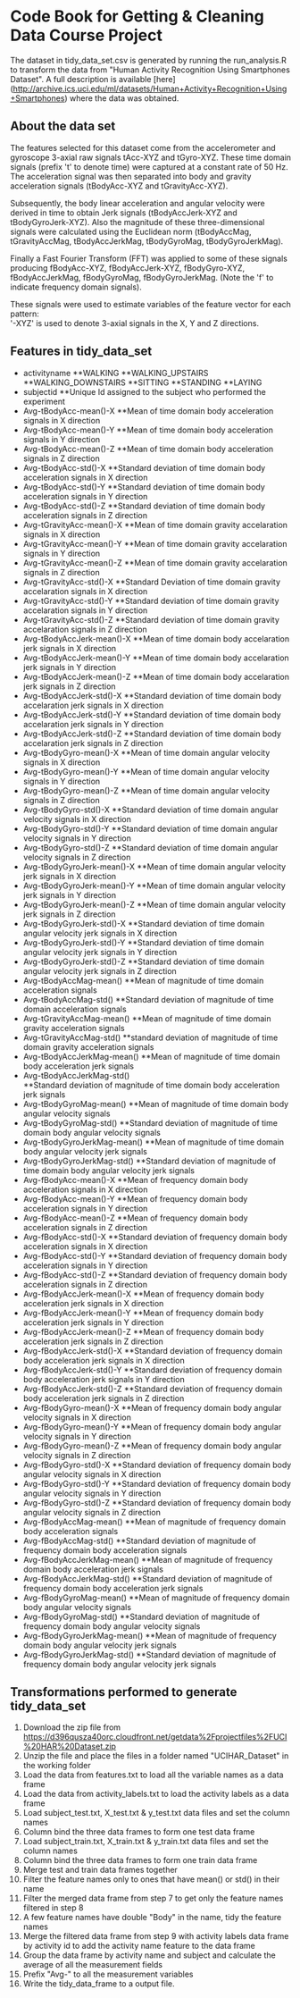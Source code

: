 # Code Book for Getting & Cleaning Data Course Project
The dataset in tidy_data_set.csv is generated by running the run_analysis.R to transform the data from "Human Activity Recognition Using Smartphones Dataset". A full description is available [here] (http://archive.ics.uci.edu/ml/datasets/Human+Activity+Recognition+Using+Smartphones) where the data was obtained.

## About the data set
The features selected for this dataset come from the accelerometer and gyroscope 3-axial raw signals tAcc-XYZ and tGyro-XYZ. These time domain signals (prefix 't' to denote time) were captured at a constant rate of 50 Hz. The acceleration signal was then separated into body and gravity acceleration signals (tBodyAcc-XYZ and tGravityAcc-XYZ).

Subsequently, the body linear acceleration and angular velocity were derived in time to obtain Jerk signals (tBodyAccJerk-XYZ and tBodyGyroJerk-XYZ). Also the magnitude of these three-dimensional signals were calculated using the Euclidean norm (tBodyAccMag, tGravityAccMag, tBodyAccJerkMag, tBodyGyroMag, tBodyGyroJerkMag). 

Finally a Fast Fourier Transform (FFT) was applied to some of these signals producing fBodyAcc-XYZ, fBodyAccJerk-XYZ, fBodyGyro-XYZ, fBodyAccJerkMag, fBodyGyroMag, fBodyGyroJerkMag. (Note the 'f' to indicate frequency domain signals). 

These signals were used to estimate variables of the feature vector for each pattern:  
'-XYZ' is used to denote 3-axial signals in the X, Y and Z directions.

## Features in tidy_data_set

* activityname
**WALKING
**WALKING_UPSTAIRS
**WALKING_DOWNSTAIRS
**SITTING
**STANDING
**LAYING
* subjectid
**Unique Id assigned to the subject who performed the experiment 
* Avg-tBodyAcc-mean()-X
**Mean of time domain body acceleration signals in X direction
* Avg-tBodyAcc-mean()-Y
**Mean of time domain body acceleration signals in Y direction
* Avg-tBodyAcc-mean()-Z
**Mean of time domain body acceleration signals in Z direction
* Avg-tBodyAcc-std()-X
**Standard deviation of time domain body acceleration signals in X direction
* Avg-tBodyAcc-std()-Y
**Standard deviation of time domain body acceleration signals in Y direction
* Avg-tBodyAcc-std()-Z
**Standard deviation of time domain body acceleration signals in Z direction
* Avg-tGravityAcc-mean()-X
**Mean of time domain gravity accelaration signals in X direction
* Avg-tGravityAcc-mean()-Y
**Mean of time domain gravity accelaration signals in Y direction
* Avg-tGravityAcc-mean()-Z
**Mean of time domain gravity accelaration signals in Z direction
* Avg-tGravityAcc-std()-X
**Standard Deviation of time domain gravity accelaration signals in X direction
* Avg-tGravityAcc-std()-Y
**Standard deviation of time domain gravity accelaration signals in Y direction
* Avg-tGravityAcc-std()-Z
**Standard deviation of time domain gravity accelaration signals in Z direction
* Avg-tBodyAccJerk-mean()-X
**Mean of time domain body accelaration jerk signals in X direction
* Avg-tBodyAccJerk-mean()-Y
**Mean of time domain body accelaration jerk signals in Y direction
* Avg-tBodyAccJerk-mean()-Z
**Mean of time domain body accelaration jerk signals in Z direction
* Avg-tBodyAccJerk-std()-X
**Standard deviation of time domain body accelaration jerk signals in X direction
* Avg-tBodyAccJerk-std()-Y
**Standard deviation of time domain body accelaration jerk signals in Y direction
* Avg-tBodyAccJerk-std()-Z
**Standard deviation of time domain body accelaration jerk signals in Z direction
* Avg-tBodyGyro-mean()-X
**Mean of time domain angular velocity signals in X direction
* Avg-tBodyGyro-mean()-Y
**Mean of time domain angular velocity signals in Y direction
* Avg-tBodyGyro-mean()-Z
**Mean of time domain angular velocity signals in Z direction
* Avg-tBodyGyro-std()-X
**Standard deviation of time domain angular velocity signals in X direction
* Avg-tBodyGyro-std()-Y
**Standard deviation of time domain angular velocity signals in Y direction
* Avg-tBodyGyro-std()-Z
**Standard deviation of time domain angular velocity signals in Z direction
* Avg-tBodyGyroJerk-mean()-X
**Mean of time domain angular velocity jerk signals in X direction
* Avg-tBodyGyroJerk-mean()-Y
**Mean of time domain angular velocity jerk signals in Y direction
* Avg-tBodyGyroJerk-mean()-Z
**Mean of time domain angular velocity jerk signals in Z direction
* Avg-tBodyGyroJerk-std()-X
**Standard deviation of time domain angular velocity jerk signals in X direction
* Avg-tBodyGyroJerk-std()-Y
**Standard deviation of time domain angular velocity jerk signals in Y direction
* Avg-tBodyGyroJerk-std()-Z
**Standard deviation of time domain angular velocity jerk signals in Z direction
* Avg-tBodyAccMag-mean()
**Mean of magnitude of time domain acceleration signals
* Avg-tBodyAccMag-std()
**Standard deviation of magnitude of time domain acceleration signals
* Avg-tGravityAccMag-mean()
**Mean of magnitude of time domain gravity acceleration signals
* Avg-tGravityAccMag-std()
**standard deviation of magnitude of time domain gravity acceleration signals
* Avg-tBodyAccJerkMag-mean()
**Mean of magnitude of time domain body acceleration jerk signals
* Avg-tBodyAccJerkMag-std()  
**Standard deviation of magnitude of time domain body acceleration jerk signals
* Avg-tBodyGyroMag-mean()
**Mean of magnitude of time domain body angular velocity signals
* Avg-tBodyGyroMag-std()
**Standard deviation of magnitude of time domain body angular velocity signals
* Avg-tBodyGyroJerkMag-mean()
**Mean of magnitude of time domain body angular velocity jerk signals
* Avg-tBodyGyroJerkMag-std()
**Standard deviation of magnitude of time domain body angular velocity jerk signals
* Avg-fBodyAcc-mean()-X
**Mean of frequency domain body acceleration signals in X direction
* Avg-fBodyAcc-mean()-Y
**Mean of frequency domain body acceleration signals in Y direction
* Avg-fBodyAcc-mean()-Z
**Mean of frequency domain body acceleration signals in Z direction
* Avg-fBodyAcc-std()-X
**Standard deviation of frequency domain body acceleration signals in X direction
* Avg-fBodyAcc-std()-Y
**Standard deviation of frequency domain body acceleration signals in Y direction
* Avg-fBodyAcc-std()-Z
**Standard deviation of frequency domain body acceleration signals in Z direction
* Avg-fBodyAccJerk-mean()-X
**Mean of frequency domain body acceleration jerk signals in X direction
* Avg-fBodyAccJerk-mean()-Y
**Mean of frequency domain body acceleration jerk signals in Y direction
* Avg-fBodyAccJerk-mean()-Z
**Mean of frequency domain body acceleration jerk signals in Z direction
* Avg-fBodyAccJerk-std()-X
**Standard deviation of frequency domain body acceleration jerk signals in X direction
* Avg-fBodyAccJerk-std()-Y
**Standard deviation of frequency domain body acceleration jerk signals in Y direction
* Avg-fBodyAccJerk-std()-Z
**Standard deviation of frequency domain body acceleration jerk signals in Z direction
* Avg-fBodyGyro-mean()-X
**Mean of frequency domain body angular velocity signals in X direction
* Avg-fBodyGyro-mean()-Y
**Mean of frequency domain body angular velocity signals in Y direction
* Avg-fBodyGyro-mean()-Z
**Mean of frequency domain body angular velocity signals in Z direction
* Avg-fBodyGyro-std()-X
**Standard deviation of frequency domain body angular velocity signals in X direction
* Avg-fBodyGyro-std()-Y
**Standard deviation of frequency domain body angular velocity signals in Y direction
* Avg-fBodyGyro-std()-Z
**Standard deviation of frequency domain body angular velocity signals in Z direction
* Avg-fBodyAccMag-mean()
**Mean of magnitude of frequency domain body acceleration signals
* Avg-fBodyAccMag-std()
**Standard deviation of magnitude of frequency domain body acceleration signals
* Avg-fBodyAccJerkMag-mean()
**Mean of magnitude of frequency domain body acceleration jerk signals
* Avg-fBodyAccJerkMag-std()
**Standard deviation of magnitude of frequency domain body acceleration jerk signals
* Avg-fBodyGyroMag-mean()
**Mean of magnitude of frequency domain body angular velocity signals
* Avg-fBodyGyroMag-std()
**Standard deviation of magnitude of frequency domain body angular velocity signals
* Avg-fBodyGyroJerkMag-mean()
**Mean of magnitude of frequency domain body angular velocity jerk signals
* Avg-fBodyGyroJerkMag-std()
**Standard deviation of magnitude of frequency domain body angular velocity jerk signals

## Transformations performed to generate tidy_data_set
1. Download the zip file from https://d396qusza40orc.cloudfront.net/getdata%2Fprojectfiles%2FUCI%20HAR%20Dataset.zip
2. Unzip the file and place the files in a folder named "UCIHAR_Dataset" in the working folder
3. Load the data from features.txt to load all the variable names as a data frame
4. Load the data from activity_labels.txt to load the activity labels as a data frame
5. Load subject_test.txt, X_test.txt & y_test.txt data files and set the column names
6. Column bind the three data frames to form one test data frame
5. Load subject_train.txt, X_train.txt & y_train.txt data files and set the column names
6. Column bind the three data frames to form one train data frame
7. Merge test and train data frames together
8. Filter the feature names only to ones that have mean() or std() in their name
9. Filter the merged data frame from step 7 to get only the feature names filtered in step 8
10. A few feature names have double "Body" in the name, tidy the feature names
11. Merge the filtered data frame from step 9 with activity labels data frame by activity id to add the activity name feature to the data frame
12. Group the data frame by activity name and subject and calculate the average of all the measurement fields
13. Prefix "Avg-" to all the measurement variables
14. Write the tidy_data_frame to a output file.
